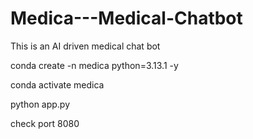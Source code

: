 # Medica---Medical-Chatbot
This is an AI driven medical chat bot

conda create -n medica python=3.13.1 -y

conda activate medica

python app.py

check port 8080